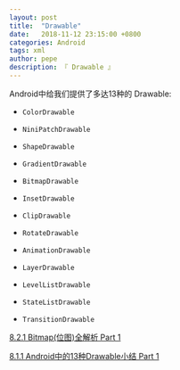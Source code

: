 ```yaml
---
layout: post
title:  "Drawable"
date:   2018-11-12 23:15:00 +0800
categories: Android
tags: xml
author: pepe
description: 『 Drawable 』
---
```


Android中给我们提供了多达13种的 Drawable:

* `ColorDrawable`

* `NiniPatchDrawable`

* `ShapeDrawable`

* `GradientDrawable`

* `BitmapDrawable`

* `InsetDrawable`

* `ClipDrawable`

* `RotateDrawable`

* `AnimationDrawable`

* `LayerDrawable`

* `LevelListDrawable`

* `StateListDrawable`

* `TransitionDrawable`



[8.2.1 Bitmap(位图)全解析 Part 1](http://www.runoob.com/w3cnote/android-tutorial-bitmap1.html)


[8.1.1 Android中的13种Drawable小结 Part 1](http://www.runoob.com/w3cnote/android-tutorial-drawable1.html)




